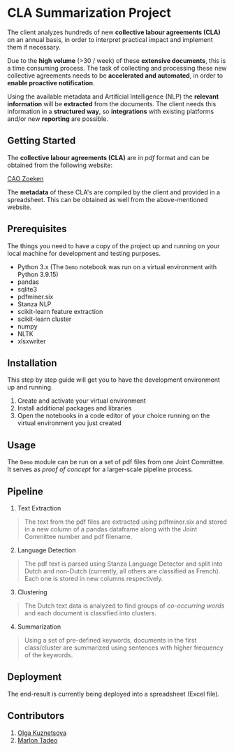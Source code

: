 # CLA Summarization Project 

The client analyzes hundreds of new **collective labour agreements (CLA)** on an annual basis, in order to interpret practical impact and implement them if necessary. 

Due to the **high volume** (>30 / week) of these **extensive documents**, this is a time consuming process. The task of collecting and processing these new collective agreements needs to be **accelerated and automated**, in order to **enable proactive notification**. 

Using the available metadata and Artificial Intelligence (NLP) the **relevant information** will be **extracted** from the documents. The client needs this information in a **structured way**, so **integrations** with existing platforms and/or new **reporting** are possible.

## Getting Started

The **collective labour agreements (CLA)** are in *pdf* format and can be obtained from the following website: 

[CAO Zoeken](https://werk.belgie.be/nl/themas/paritaire-comites-en-collectieve-arbeidsovereenkomsten-caos/collectieve-4)

The **metadata** of these CLA's are compiled by the client and provided in a spreadsheet. This can be obtained as well from the above-mentioned website.

## Prerequisites

The things you need to have a copy of the project up and running on your local machine for development and testing purposes.

* Python 3.x (The `Demo` notebook was run on a virtual environment with Python 3.9.15)
* pandas
* sqlite3
* pdfminer.six
* Stanza NLP
* scikit-learn feature extraction
* scikit-learn cluster
* numpy
* NLTK
* xlsxwriter

## Installation

This step by step guide will get you to have the development environment up and running.

1. Create and activate your virtual environment
2. Install additional packages and libraries
3. Open the notebooks in a code editor of your choice running on the virtual environment you just created

## Usage

The `Demo` module can be run on a set of pdf files from one Joint Committee. It serves as *proof of concept* for a larger-scale pipeline process.

## Pipeline

1. Text Extraction
> The text from the pdf files are extracted using pdfminer.six and stored in a new column of a pandas dataframe along with the Joint Committee number and pdf filename.

2. Language Detection
> The pdf text is parsed using Stanza Language Detector and split into Dutch and non-Dutch (currently, all others are classified as French). Each one is stored in new columns respectively.

3. Clustering
> The Dutch text data is analyzed to find groups of *co-occurring words* and each document is classified into clusters.

4. Summarization
> Using a set of pre-defined keywords, documents in the first class/cluster are summarized using sentences with higher frequency of the keywords. 

## Deployment

The end-result is currently being deployed into a spreadsheet (Excel file).

## Contributors

1. [Olga Kuznetsova](https://github.com/OKquark)
2. [Marlon Tadeo](https://github.com/m9tadeo)
